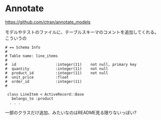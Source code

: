 # Annotate

https://github.com/ctran/annotate_models

モデルやテストのファイルに、テーブルスキーマのコメントを追加してくれる。こういうの

```
# == Schema Info
#
# Table name: line_items
#
#  id                  :integer(11)    not null, primary key
#  quantity            :integer(11)    not null
#  product_id          :integer(11)    not null
#  unit_price          :float
#  order_id            :integer(11)
#

 class LineItem < ActiveRecord::Base
   belongs_to :product
  . . .
```


一部のクラスだけ追加、みたいなのはREADME見る限りないっぽい?






